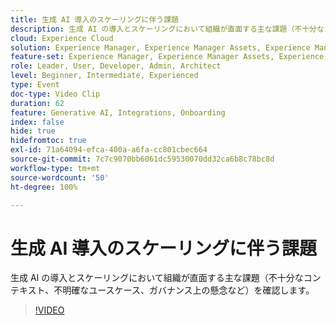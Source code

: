```yaml
---
title: 生成 AI 導入のスケーリングに伴う課題
description: 生成 AI の導入とスケーリングにおいて組織が直面する主な課題（不十分なコンテキスト、不明確なユースケース、ガバナンス上の懸念など）を確認します。
cloud: Experience Cloud
solution: Experience Manager, Experience Manager Assets, Experience Manager Forms, Experience Manager Sites
feature-set: Experience Manager, Experience Manager Assets, Experience Manager Forms, Experience Manager Sites
role: Leader, User, Developer, Admin, Architect
level: Beginner, Intermediate, Experienced
type: Event
doc-type: Video Clip
duration: 62
feature: Generative AI, Integrations, Onboarding
index: false
hide: true
hidefromtoc: true
exl-id: 71a64094-efca-400a-a6fa-cc801cbec664
source-git-commit: 7c7c9070bb6061dc59530070dd32ca6b8c78bc8d
workflow-type: tm+mt
source-wordcount: '50'
ht-degree: 100%

---
```


# 生成 AI 導入のスケーリングに伴う課題

生成 AI の導入とスケーリングにおいて組織が直面する主な課題（不十分なコンテキスト、不明確なユースケース、ガバナンス上の懸念など）を確認します。

>[!VIDEO](https://video.tv.adobe.com/v/3459230/?learn=on&enablevpops)
